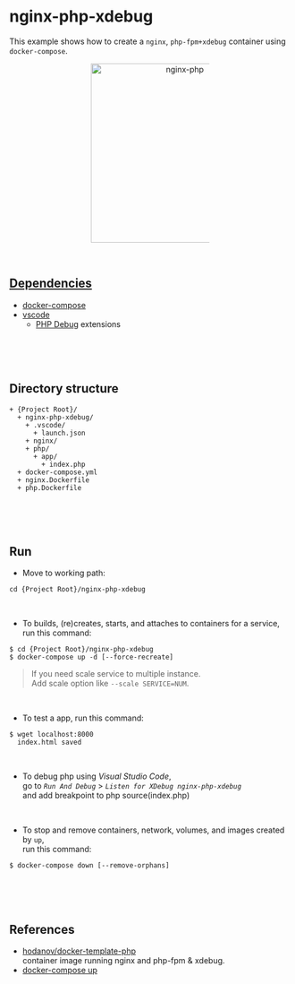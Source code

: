 # nginx-php-xdebug  
This example shows how to create a `nginx`, `php-fpm+xdebug` container using `docker-compose`.  

<figure>
<div style="text-align:center">
  <a href="https://drive.google.com/uc?export=view&id=1DhZIpDRFDs3TzXSQGybhVnQaT-XFMKCb">
  <img src="https://drive.google.com/uc?export=view&id=1DhZIpDRFDs3TzXSQGybhVnQaT-XFMKCb" style="width: 320px; max-width: 50%; height: auto" title="nginx-php" />
</div>
</figure>

<br/>

## Dependencies  
* [docker-compose](https://docs.docker.com/compose/)  
* [vscode](https://code.visualstudio.com/)  
  * [PHP Debug](https://marketplace.visualstudio.com/items?itemName=felixfbecker.php-debug) extensions  

<br/><br/><br/>

## Directory structure  
  ```
  + {Project Root}/  
    + nginx-php-xdebug/  
      + .vscode/
        + launch.json
      + nginx/  
      + php/
        + app/  
          + index.php
    + docker-compose.yml  
    + nginx.Dockerfile  
    + php.Dockerfile  
  ```

<br/><br/><br/>

## Run  
* Move to working path:  
```shell
cd {Project Root}/nginx-php-xdebug
```

<br/>

* To builds, (re)creates, starts, and attaches to containers for a service,  
run this command:  
```shell
$ cd {Project Root}/nginx-php-xdebug  
$ docker-compose up -d [--force-recreate]
```

> If you need scale service to multiple instance.   
> Add scale option like `--scale SERVICE=NUM`.  

<br/>

* To test a app, run this command:  
```shell
$ wget localhost:8000
  index.html saved
```

<br/>

* To debug php using *Visual Studio Code*,  
go to *`Run And Debug`* > *`Listen for XDebug nginx-php-xdebug`*  
and add breakpoint to php source(index.php)  

<br/>

* To stop and remove containers, network, volumes, and images created by `up`,  
run this command:  
```shell
$ docker-compose down [--remove-orphans]
```

<br/><br/><br/>

## References  
* [hodanov/docker-template-php](https://github.com/hodanov/docker-template-php)  
  container image running nginx and php-fpm & xdebug.  
* [docker-compose up](https://docs.docker.com/compose/reference/up/)  